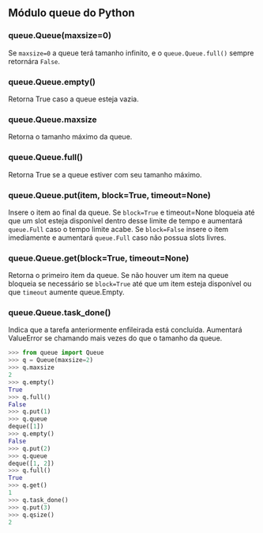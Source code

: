 ## Módulo queue do Python ##

### queue.Queue(maxsize=0) ###

Se `maxsize=0` a queue terá tamanho infinito, e o `queue.Queue.full()` sempre retornára `False`.

### queue.Queue.empty() ###

Retorna True caso a queue esteja vazia.

### queue.Queue.maxsize ###

Retorna o tamanho máximo da queue.

### queue.Queue.full() ###

Retorna True se a queue estiver com seu tamanho máximo.

### queue.Queue.put(item, block=True, timeout=None) ###

Insere o item ao final da queue. Se `block=True` e timeout=None bloqueia até que um slot esteja disponível dentro 
desse limite de tempo e aumentará `queue.Full` caso o tempo limite acabe. Se `block=False` insere o item imediamente 
e aumentará `queue.Full` caso não possua slots livres.

### queue.Queue.get(block=True, timeout=None) ###

Retorna o primeiro item da queue. Se não houver um item na queue bloqueia se necessário se `block=True` até que um 
item esteja disponível ou que `timeout` aumente queue.Empty.

### queue.Queue.task_done() ###

Indica que a tarefa anteriormente enfileirada está concluída. Aumentará ValueError se chamando mais vezes do que o
tamanho da queue.


```python
>>> from queue import Queue
>>> q = Queue(maxsize=2)
>>> q.maxsize
2
>>> q.empty()
True
>>> q.full()
False
>>> q.put(1)
>>> q.queue
deque([1])
>>> q.empty()
False
>>> q.put(2)
>>> q.queue
deque([1, 2])
>>> q.full()
True
>>> q.get()
1
>>> q.task_done()
>>> q.put(3)
>>> q.qsize()
2
```
